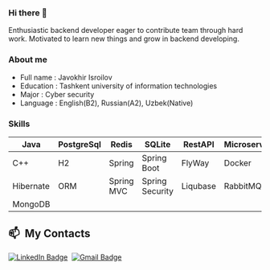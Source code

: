 ### Hi there 👋

Enthusiastic backend developer eager  to contribute team through hard work. Motivated to learn new things and grow in backend developing.

### About me

- Full name : Javokhir Isroilov
- Education : Tashkent university of information technologies
- Major : Cyber security
- Language : English(B2), Russian(A2), Uzbek(Native)


### Skills

| Java       | PostgreSql | Redis     | SQLite         | RestAPI  | Microservice | GraphQL    |
| ---        | ---        | ---       | ---            | ---      | ---          | ---        |
| C++        | H2         | Spring    | Spring Boot    | FlyWay   | Docker       |  HTML/CSS  |
|Hibernate   | ORM        |Spring MVC | Spring Security| Liqubase | RabbitMQ     |  Bootstrap |
| MongoDB    | 



<div>

  ## 📫 &nbsp;My Contacts
  [![LinkedIn Badge](https://img.shields.io/badge/-Sohidjonov_Shahriyor-blue?style=flat-square&logo=Linkedin&logoColor=white&link=https://www.linkedin.com/in/javokhirbek-isroilov-688505200//)](https://www.linkedin.com/in/javokhirbek-isroilov-688505200/)&nbsp;
  [![Gmail Badge](https://img.shields.io/badge/-javokhirbekisroilov166@gmail.com-red?style=flat-square&logo=Gmail&logoColor=white)](mailto:javokhirbekisroilov166@gmail.com)&nbsp;

</div>

<!--
**jav140/jav140** is a ✨ _special_ ✨ repository because its `README.md` (this file) appears on your GitHub profile.

Here are some ideas to get you started:

- 🔭 I’m currently working on ...
- 🌱 I’m currently learning ...
- 👯 I’m looking to collaborate on ...
- 🤔 I’m looking for help with ...
- 💬 Ask me about ...
- 📫 How to reach me: ...
- 😄 Pronouns: ...
- ⚡ Fun fact: ...
-->

